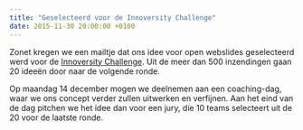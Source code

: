 ```yaml
---
title: "Geselecteerd voor de Innoversity Challenge"
date: 2015-11-30 20:00:00 +0100
---
```

Zonet kregen we een mailtje dat ons idee voor 
open webslides geselecteerd werd voor de 
[Innoversity Challenge](http://www.ugent.be/nl/actueel/nieuws/innoversity-challenge.htm).
Uit de meer dan 500 inzendingen 
gaan 20 ideeën door naar de volgende ronde.

Op maandag 14 december mogen we deelnemen aan een coaching-dag,
waar we ons concept verder zullen uitwerken en verfijnen.
Aan het eind van de dag pitchen we het idee dan voor een jury,
die 10 teams selecteert uit de 20 voor de laatste ronde.